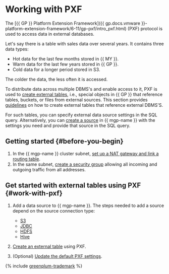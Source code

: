 # Working with PXF

The [{{ GP }} Platform Extension Framework]({{ gp.docs.vmware }}-platform-extension-framework/6-11/gp-pxf/intro_pxf.html) (PXF) protocol is used to access data in external databases.

Let's say there is a table with sales data over several years. It contains three data types:

* Hot data for the last few months stored in {{ MY }}.
* Warm data for the last few years stored in {{ GP }}.
* Cold data for a longer period stored in S3.

The colder the data, the less often it is accessed.

To distribute data across multiple DBMS's and enable access to it, PXF is used to [create external tables](../concepts/external-tables.md), i.e., special objects in {{ GP }} that reference tables, buckets, or files from external sources. This section provides [guidelines](#work-with-pxf) on how to create external tables that reference external DBMS'S.

For such tables, you can specify external data source settings in the SQL query. Alternatively, you can [create a source](#work-with-pxf) in {{ mgp-name }} with the settings you need and provide that source in the SQL query.


## Getting started {#before-you-begin}

1. In the {{ mgp-name }} cluster subnet, [set up a NAT gateway and link a routing table](../../vpc/operations/create-nat-gateway.md).
1. In the same subnet, [create a security group](../../vpc/operations/security-group-create.md) allowing all incoming and outgoing traffic from all addresses.


## Get started with external tables using PXF {#work-with-pxf}

1. Add a data source to {{ mgp-name }}. The steps needed to add a source depend on the source connection type:

    * [S3](pxf/create-s3-source.md)
    * [JDBC](pxf/create-jdbc-source.md)
    * [HDFS](pxf/create-hdfs-source.md)
    * [Hive](pxf/create-hive-source.md)

1. [Create an external table](pxf/create-table.md) using PXF.

1. (Optional) [Update the default PXF settings](./pxf/settings.md).

{% include [greenplum-trademark](../../_includes/mdb/mgp/trademark.md) %}
